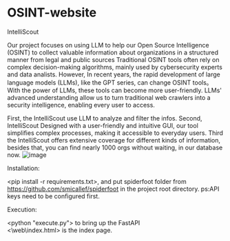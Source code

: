 # OSINT-website
IntelliScout

Our project focuses on using LLM to help our Open Source Intelligence (OSINT) to collect valuable information about organizations in a structured manner from legal and public sources
Traditional OSINT tools  often rely on complex decision-making algorithms, mainly used by cybersecurity experts and data analists. 
However, In recent years, the rapid development of large language models (LLMs), like the GPT series, can change OSINT tools。 With the power of LLMs, these tools can become more user-friendly. LLMs' advanced understanding allow us to turn traditional web crawlers into a security intelligence, enabling every user to access.


First, the IntelliScout use LLM to analyze and filter the infos.
Second, IntelliScout Designed with a user-friendly and intuitive GUI, our tool simplifies complex processes, making it accessible to everyday users.
Third the IntelliScout offers extensive coverage for different kinds of information, besides that,  you can find nearly 1000 orgs without waiting, in our database now.
![image](https://github.com/user-attachments/assets/9f327524-5efe-4cfc-aee0-c5c52d4c3df2)

Installation:

<pip install -r requirements.txt>, and put spiderfoot folder from https://github.com/smicallef/spiderfoot in the project root directory. ps:API keys need to be configured first.



Execution:

<python "execute.py"> to bring up the FastAPI       
<\web\index.html> is the index page.
